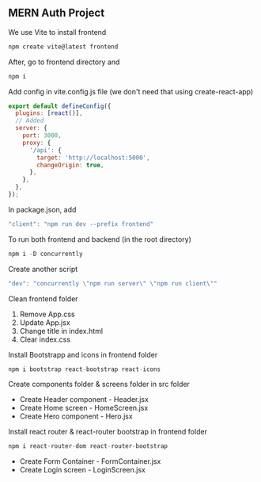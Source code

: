 ## MERN Auth Project

We use Vite to install frontend

```javascript
npm create vite@latest frontend
```

After, go to frontend directory and

```javascript
npm i
```

Add config in vite.config.js file (we don't need that using create-react-app)

```javascript
export default defineConfig({
  plugins: [react()],
  // Added
  server: {
    port: 3000,
    proxy: {
      '/api': {
        target: 'http://localhost:5000',
        changeOrigin: true,
      },
    },
  },
});
```

In package.json, add

```javascript
"client": "npm run dev --prefix frontend"
```

To run both frontend and backend (in the root directory)

```javascript
npm i -D concurrently
```

Create another script

```javascript
"dev": "concurrently \"npm run server\" \"npm run client\""
```

Clean frontend folder

1. Remove App.css
2. Update App.jsx
3. Change title in index.html
4. Clear index.css

Install Bootstrapp and icons in frontend folder

```javascript
npm i bootstrap react-bootstrap react-icons
```

Create components folder & screens folder in src folder

- Create Header component - Header.jsx
- Create Home screen - HomeScreen.jsx
- Create Hero component - Hero.jsx

Install react router & react-router bootstrap in frontend folder

```javascript
npm i react-router-dom react-router-bootstrap
```

- Create Form Container - FormContainer.jsx
- Create Login screen - LoginScreen.jsx
